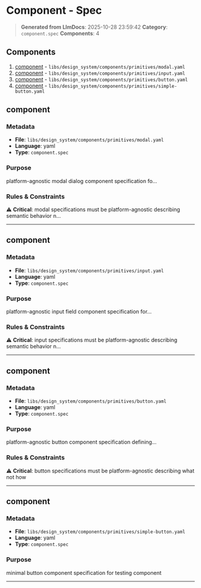 # Component - Spec

> **Generated from LlmDocs**: 2025-10-28 23:59:42
> **Category**: `component.spec`
> **Components**: 4

## Components

1. [component](#component) - `libs/design_system/components/primitives/modal.yaml`
2. [component](#component) - `libs/design_system/components/primitives/input.yaml`
3. [component](#component) - `libs/design_system/components/primitives/button.yaml`
4. [component](#component) - `libs/design_system/components/primitives/simple-button.yaml`

## component

### Metadata

- **File**: `libs/design_system/components/primitives/modal.yaml`
- **Language**: yaml
- **Type**: `component.spec`

### Purpose

platform-agnostic modal dialog component specification fo...

### Rules & Constraints

⚠️ **Critical**: modal specifications must be platform-agnostic describing semantic behavior n...

---

## component

### Metadata

- **File**: `libs/design_system/components/primitives/input.yaml`
- **Language**: yaml
- **Type**: `component.spec`

### Purpose

platform-agnostic input field component specification for...

### Rules & Constraints

⚠️ **Critical**: input specifications must be platform-agnostic describing semantic behavior n...

---

## component

### Metadata

- **File**: `libs/design_system/components/primitives/button.yaml`
- **Language**: yaml
- **Type**: `component.spec`

### Purpose

platform-agnostic button component specification defining...

### Rules & Constraints

⚠️ **Critical**: button specifications must be platform-agnostic describing what not how

---

## component

### Metadata

- **File**: `libs/design_system/components/primitives/simple-button.yaml`
- **Language**: yaml
- **Type**: `component.spec`

### Purpose

minimal button component specification for testing component

---

